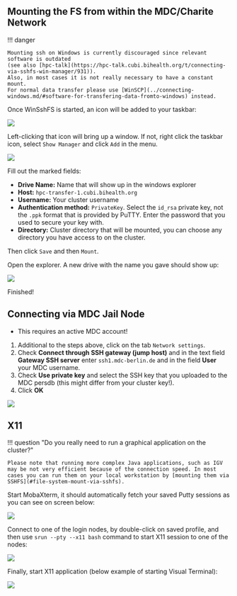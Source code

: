 ## Mounting the FS from within the MDC/Charite Network

!!! danger

    Mounting ssh on Windows is currently discouraged since relevant software is outdated
    (see also [hpc-talk](https://hpc-talk.cubi.bihealth.org/t/connecting-via-sshfs-win-manager/931)).
    Also, in most cases it is not really necessary to have a constant mount.
    For normal data transfer please use [WinSCP](../connecting-windows.md/#software-for-transfering-data-fromto-windows) instead.

Once WinSshFS is started, an icon will be added to your taskbar:

![](figures/winsshfs1.png)

Left-clicking that icon will bring up a window.
If not, right click the taskbar icon, select `Show Manager` and click `Add` in the menu.

![](figures/winsshfs2.png)

Fill out the marked fields:

- **Drive Name:**
Name that will show up in the windows explorer
- **Host:**
`hpc-transfer-1.cubi.bihealth.org`
- **Username:**
Your cluster username
- **Authentication method:**
`PrivateKey`. Select the `id_rsa` private key, not the `.ppk` format that is provided by PuTTY.
Enter the password that you used to secure your key with.
- **Directory:**
Cluster directory that will be mounted, you can choose any directory you have access to on the cluster.

Then click `Save` and then `Mount`.

Open the explorer. A new drive with the name you gave should show up:

![](figures/winsshfs3.png)

Finished!


## Connecting via MDC Jail Node

* This requires an active MDC account!

1. Additional to the steps above, click on the tab `Network settings`.
2. Check **Connect through SSH gateway (jump host)** and in the text field **Gateway SSH server** enter `ssh1.mdc-berlin.de` and in the field **User** your MDC username.
3. Check **Use private key** and select the SSH key that you uploaded to the MDC persdb (this might differ from your cluster key!).
4. Click **OK**

![](figures/mobaxterm_connect5.png)

## X11

!!! question "Do you really need to run a graphical application on the cluster?"

    Please note that running more complex Java applications, such as IGV may be not very efficient because of the connection speed. In most cases you can run them on your local workstation by [mounting them via SSHFS](#file-system-mount-via-sshfs).

Start MobaXterm, it should automatically fetch your saved Putty sessions as you can see on screen below:

![](figures/mobaxterm_main.png)

Connect to one of the login nodes, by double-click on saved profile, and then use `srun --pty --x11 bash` command to start X11 session to one of the nodes:

![](figures/mobaxterm_login.png)

Finally, start X11 application (below example of starting Visual Terminal):

![](figures/mobaxterm_xterm.png)
